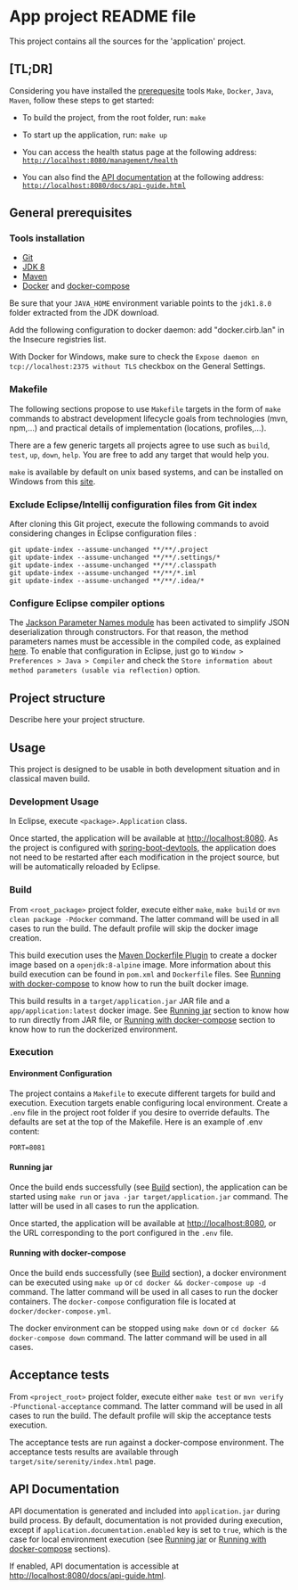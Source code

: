 # App project README file

This project contains all the sources for the 'application' project.

## [TL;DR]

Considering you have installed the [prerequesite](#general-prerequisites) tools `Make`, `Docker`, `Java`, `Maven`, follow these steps to get started:

- To build the project, from the root folder, run:
`make`

- To start up the application, run:
`make up`

- You can access the health status page at the following address: [`http://localhost:8080/management/health`](http://localhost:8080/management/health)

- You can also find the [API documentation](#api-documentation) at the following address: [`http://localhost:8080/docs/api-guide.html`](http://localhost:8080/docs/api-guide.html)

## General prerequisites

### Tools installation

- [Git](http://help.github.com/set-up-git-redirect)
- [JDK 8](http://www.oracle.com/technetwork/java/javase/downloads)
- [Maven](https://maven.apache.org/)
- [Docker](https://www.docker.com/) and [docker-compose](https://docs.docker.com/compose/install/)

Be sure that your `JAVA_HOME` environment variable points to the `jdk1.8.0` folder extracted from the JDK download.

Add the following configuration to docker daemon: add "docker.cirb.lan" in the Insecure registries list.

With Docker for Windows, make sure to check the `Expose daemon on tcp://localhost:2375 without TLS` checkbox on the General Settings.

### Makefile

The following sections propose to use `Makefile` targets in the form of `make` commands to abstract development lifecycle goals from technologies (mvn, npm,...) and practical details of implementation (locations, profiles,...).

There are a few generic targets all projects agree to use such as `build`, `test`, `up`, `down`, `help`. You are free to add any target that would help you.

`make` is available by default on unix based systems, and can be installed on Windows from this [site](http://gnuwin32.sourceforge.net/packages/make.htm).

### Exclude Eclipse/Intellij configuration files from Git index

After cloning this Git project, execute the following commands to avoid considering changes in Eclipse configuration files :

```
git update-index --assume-unchanged **/**/.project
git update-index --assume-unchanged **/**/.settings/*
git update-index --assume-unchanged **/**/.classpath
git update-index --assume-unchanged **/**/*.iml
git update-index --assume-unchanged **/**/.idea/*
```

### Configure Eclipse compiler options

The [Jackson Parameter Names module](https://github.com/FasterXML/jackson-modules-java8/tree/master/parameter-names) has been activated to simplify JSON deserialization through constructors. For that reason, the method parameters names must be accessible in the compiled code, as explained [here](http://docs.oracle.com/javase/tutorial/reflect/member/methodparameterreflection.html). To enable that configuration in Eclipse, just go to `Window > Preferences > Java > Compiler` and check the `Store information about method parameters (usable via reflection)` option.

## Project structure

Describe here your project structure.

## Usage

This project is designed to be usable in both development situation and in classical maven build.

### Development Usage

In Eclipse, execute `<package>.Application` class.

Once started, the application will be available at [http://localhost:8080](http://localhost:8080). As the project is configured with [spring-boot-devtools](https://docs.spring.io/spring-boot/docs/current/reference/html/using-boot-devtools.html), the application does not need to be restarted after each modification in the project source, but will be automatically reloaded by Eclipse.

### Build

From `<root_package>` project folder, execute either `make`, `make build` or `mvn clean package -Pdocker` command. The latter command will be used in all cases to run the build. The default profile will skip the docker image creation.

This build execution uses the [Maven Dockerfile Plugin](https://github.com/spotify/dockerfile-maven) to create a docker image based on a `openjdk:8-alpine` image. More information about this build execution can be found in `pom.xml` and `Dockerfile` files. See [Running with docker-compose](#running-with-docker-compose) to know how to run the built docker image.

This build results in a `target/application.jar` JAR file and a `app/application:latest` docker image. See [Running jar](#running-jar) section to know how to run directly from JAR file, or [Running with docker-compose](#running-with-docker-compose) section to know how to run the dockerized environment.

### Execution

#### Environment Configuration

The project contains a `Makefile` to execute different targets for build and execution. Execution targets enable configuring local environment. Create a `.env` file in the project root folder if you desire to override defaults. The defaults are set at the top of the Makefile. Here is an example of .env content:

```
PORT=8081
```

#### Running jar

Once the build ends successfully (see [Build](#build) section), the application can be started using `make run` or `java -jar target/application.jar` command. The latter will be used in all cases to run the application.

Once started, the application will be available at [http://localhost:8080](http://localhost:8080), or the URL corresponding to the port configured in the `.env` file.

#### Running with docker-compose

Once the build ends successfully (see [Build](#build) section), a docker environment can be executed using `make up` or `cd docker && docker-compose up -d` command. The latter command will be used in all cases to run the docker containers. The `docker-compose` configuration file is located at `docker/docker-compose.yml`.

The docker environment can be stopped using `make down` or `cd docker && docker-compose down` command. The latter command will be used in all cases.

## Acceptance tests

From `<project_root>` project folder, execute either `make test` or `mvn verify -Pfunctional-acceptance` command. The latter command will be used in all cases to run the build. The default profile will skip the acceptance tests execution.

The acceptance tests are run against a docker-compose environment. The acceptance tests results are available through `target/site/serenity/index.html` page.

## API Documentation

API documentation is generated and included into `application.jar` during build process. By default, documentation is not provided during execution, except if `application.documentation.enabled` key is set to `true`, which is the case for local environment execution (see [Running jar](#running-jar) or [Running with docker-compose](#running-with-docker-compose) sections).

If enabled, API documentation is accessible at [http://localhost:8080/docs/api-guide.html](http://localhost:8080/docs/api-guide.html).
